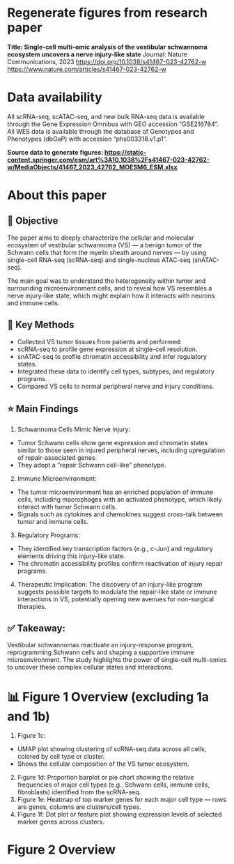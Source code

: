# Regenerate figures from research paper
**Title: Single-cell multi-omic analysis of the vestibular schwannoma ecosystem uncovers a nerve injury-like state**
Journal: Nature Communications, 2023
https://doi.org/10.1038/s41467-023-42762-w
https://www.nature.com/articles/s41467-023-42762-w

# Data availability
All scRNA-seq, scATAC-seq, and new bulk RNA-seq data is available through the Gene Expression Omnibus with GEO accession “GSE216784”. All WES data is available through the database of Genotypes and Phenotypes (dbGaP) with accession “phs003318.v1.p1”.

**Source data to generate figures: https://static-content.springer.com/esm/art%3A10.1038%2Fs41467-023-42762-w/MediaObjects/41467_2023_42762_MOESM6_ESM.xlsx**

# About this paper
## 🔬 Objective
The paper aims to deeply characterize the cellular and molecular ecosystem of vestibular schwannoma (VS) — a benign tumor of the Schwann cells that form the myelin sheath around nerves — by using single-cell RNA-seq (scRNA-seq) and single-nucleus ATAC-seq (snATAC-seq).

The main goal was to understand the heterogeneity within tumor and surrounding microenvironment cells, and to reveal how VS resembles a nerve injury-like state, which might explain how it interacts with neurons and immune cells.

## 🧩 Key Methods
- Collected VS tumor tissues from patients and performed:
- scRNA-seq to profile gene expression at single-cell resolution.
- snATAC-seq to profile chromatin accessibility and infer regulatory states.
- Integrated these data to identify cell types, subtypes, and regulatory programs.
- Compared VS cells to normal peripheral nerve and injury conditions.

## ⭐️ Main Findings
1. Schwannoma Cells Mimic Nerve Injury:
- Tumor Schwann cells show gene expression and chromatin states similar to those seen in injured peripheral nerves, including upregulation of repair-associated genes.
- They adopt a “repair Schwann cell-like” phenotype.
2. Immune Microenvironment:
- The tumor microenvironment has an enriched population of immune cells, including macrophages with an activated phenotype, which likely interact with tumor Schwann cells.
- Signals such as cytokines and chemokines suggest cross-talk between tumor and immune cells.
3. Regulatory Programs:
- They identified key transcription factors (e.g., c-Jun) and regulatory elements driving this injury-like state.
- The chromatin accessibility profiles confirm reactivation of injury repair programs.
4. Therapeutic Implication: The discovery of an injury-like program suggests possible targets to modulate the repair-like state or immune interactions in VS, potentially opening new avenues for non-surgical therapies.

## ✅ Takeaway:
Vestibular schwannomas reactivate an injury-response program, reprogramming Schwann cells and shaping a supportive immune microenvironment. The study highlights the power of single-cell multi-omics to uncover these complex cellular states and interactions.

# 📊 Figure 1 Overview (excluding 1a and 1b)
1. Figure 1c:
- UMAP plot showing clustering of scRNA-seq data across all cells, colored by cell type or cluster.
- Shows the cellular composition of the VS tumor ecosystem.
2. Figure 1d: Proportion barplot or pie chart showing the relative frequencies of major cell types (e.g., Schwann cells, immune cells, fibroblasts) identified from the scRNA-seq.
3. Figure 1e: Heatmap of top marker genes for each major cell type — rows are genes, columns are clusters/cell types.
4. Figure 1f: Dot plot or feature plot showing expression levels of selected marker genes across clusters.

# Figure 2 Overview
